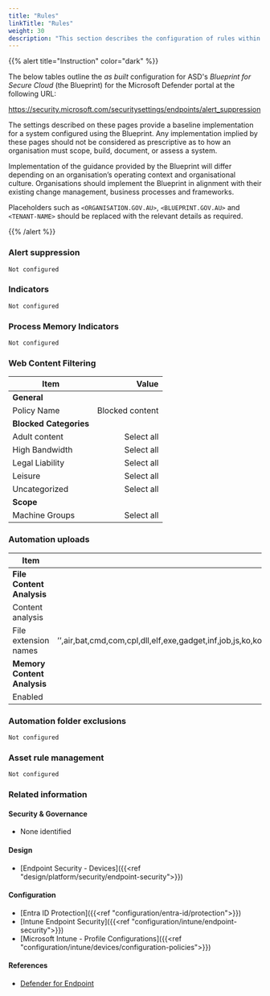 ```yaml
---
title: "Rules"
linkTitle: "Rules"
weight: 30
description: "This section describes the configuration of rules within Microsoft Defender associated with systems built according to the guidance provided by ASD's Blueprint for Secure Cloud."
---
```


{{% alert title="Instruction" color="dark" %}}

The below tables outline the *as built* configuration for ASD's *Blueprint for Secure Cloud* (the Blueprint) for the Microsoft Defender portal at the following URL:

<https://security.microsoft.com/securitysettings/endpoints/alert_suppression>

The settings described on these pages provide a baseline implementation for a system configured using the Blueprint. Any implementation implied by these pages should not be considered as prescriptive as to how an organisation must scope, build, document, or assess a system.

Implementation of the guidance provided by the Blueprint will differ depending on an organisation’s operating context and organisational culture. Organisations should implement the Blueprint in alignment with their existing change management, business processes and frameworks.

Placeholders such as `<ORGANISATION.GOV.AU>`, `<BLUEPRINT.GOV.AU>` and `<TENANT-NAME>` should be replaced with the relevant details as required.

{{% /alert %}}

### Alert suppression

`Not configured`

### Indicators

`Not configured`

### Process Memory Indicators

`Not configured`

### Web Content Filtering

| Item                   |           Value |
| ---------------------- | --------------: |
| **General**            |                 |
| Policy Name            | Blocked content |
| **Blocked Categories** |                 |
| Adult content          |      Select all |
| High Bandwidth         |      Select all |
| Legal Liability        |      Select all |
| Leisure                |      Select all |
| Uncategorized          |      Select all |
| **Scope**              |                 |
| Machine Groups         |      Select all |

### Automation uploads

| Item                        |                                                                                                                       Value |
| --------------------------- | --------------------------------------------------------------------------------------------------------------------------: |
| **File Content Analysis**   |                                                                                                                             |
| Content analysis            |                                                                                                                          On |
| File extension names        | ’’,air,bat,cmd,com,cpl,dll,elf,exe,gadget,inf,job,js,ko,ko.gz,msi,pl,ps1,py,rb,reg,rgs,scr,sh,sys,tcl,url,vb,vbe,vbs,ws,wsf |
| **Memory Content Analysis** |                                                                                                                             |
| Enabled                     |                                                                                                                          On |

### Automation folder exclusions

`Not configured`

### Asset rule management

`Not configured`

### Related information

#### Security & Governance

* None identified
  
#### Design

* [Endpoint Security - Devices]({{<ref "design/platform/security/endpoint-security">}})

#### Configuration

* [Entra ID Protection]({{<ref "configuration/entra-id/protection">}})
* [Intune Endpoint Security]({{<ref "configuration/intune/endpoint-security">}})
* [Microsoft Intune - Profile Configurations]({{<ref "configuration/intune/devices/configuration-policies">}})

#### References

* [Defender for Endpoint](https://learn.microsoft.com/microsoft-365/security/defender-endpoint)
